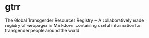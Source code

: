 # gtrr

The Global Transgender Resources Registry ‒ A collaboratively made registry of webpages in Markdown containing useful information for transgender people around the world